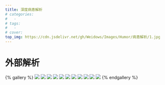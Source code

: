 ```yaml
---
title: 深度病患解析
# categories:
#   -
# tags:
#   -
# cover:
top_img: https://cdn.jsdelivr.net/gh/Weidows/Images/Humor/病患解析/1.jpg
---
```


<!--
 * @Author: Weidows
 * @Date: 2020-12-01 10:49:30
 * @LastEditors: Weidows
 * @LastEditTime: 2020-12-01 10:53:04
 * @FilePath: \Weidowsd:\Game\Demo\Github\Blog\source\gallery_data\个人\病患解析.md
 * @Description:
-->

# 外部解析

{% gallery %}
![](https://cdn.jsdelivr.net/gh/Weidows/Images/Humor/病患解析/1.jpg)
![](https://cdn.jsdelivr.net/gh/Weidows/Images/Humor/病患解析/2.jpg)
![](https://cdn.jsdelivr.net/gh/Weidows/Images/Humor/病患解析/3.jpg)
![](https://cdn.jsdelivr.net/gh/Weidows/Images/Humor/病患解析/4.jpg)
![](https://cdn.jsdelivr.net/gh/Weidows/Images/Humor/病患解析/5.jpg)
![](https://cdn.jsdelivr.net/gh/Weidows/Images/Humor/病患解析/6.jpg)
![](https://cdn.jsdelivr.net/gh/Weidows/Images/Humor/病患解析/7.jpg)
![](https://cdn.jsdelivr.net/gh/Weidows/Images/Humor/病患解析/8.jpg)
![](https://cdn.jsdelivr.net/gh/Weidows/Images/Humor/病患解析/9.jpg)
![](https://cdn.jsdelivr.net/gh/Weidows/Images/Humor/病患解析/10.jpg)
![](https://cdn.jsdelivr.net/gh/Weidows/Images/Humor/病患解析/11.jpg)
{% endgallery %}
